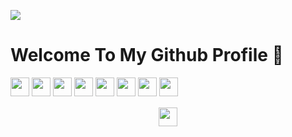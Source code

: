<p><img src="https://visitcount.itsvg.in/api?id=justnotiyann&label=Profile%20Views&color=12&icon=5&pretty=true"><p>

# Welcome To My Github Profile 🙌

<p>
<img src="https://img.shields.io/badge/javascript-%23323330.svg?style=for-the-badge&logo=javascript&logoColor=%23F7DF1E" style="margin-bottom: 4px;" height="30px">
<img src="https://img.shields.io/badge/html5-%23E34F26.svg?style=for-the-badge&logo=html5&logoColor=white" style="margin-bottom: 4px;" height="30px">
<img src="https://img.shields.io/badge/css3-%231572B6.svg?style=for-the-badge&logo=css3&logoColor=white" style="margin-bottom: 4px;" height="30px">
<img src="https://img.shields.io/badge/git-%23323330.svg?style=for-the-badge&logo=git&logoColor=white" style="margin-bottom: 4px;" height="30px">
<img src="https://img.shields.io/badge/bootstrap-%23563D7C.svg?style=for-the-badge&logo=bootstrap&logoColor=white" style="margin-bottom: 4px;" height="30px">
<img src="https://img.shields.io/badge/sass-%23E34F26.svg?style=for-the-badge&logo=git&logoColor=white" style="margin-bottom: 4px;" height="30px">
<img src="https://img.shields.io/badge/nodejs-%231572B6.svg?style=for-the-badge&logo=git&logoColor=white" style="margin-bottom: 4px;" height="30px">
<img src="https://img.shields.io/badge/express-%23563D7C.svg?style=for-the-badge&logo=git&logoColor=white" style="margin-bottom: 4px;" height="30px">
<p style="text-align:center;"><img src="https://img.shields.io/badge/react-%23323330.svg?style=for-the-badge&logo=git&logoColor=white" style="margin-bottom: 4px;" height="30px"></p>
</p>

